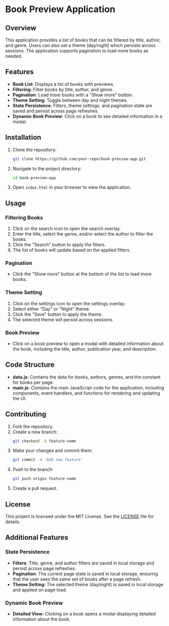 # Book Preview Application

## Overview

This application provides a list of books that can be filtered by title, author, and genre. Users can also set a theme (day/night) which persists across sessions. The application supports pagination to load more books as needed.

## Features

- **Book List**: Displays a list of books with previews.
- **Filtering**: Filter books by title, author, and genre.
- **Pagination**: Load more books with a "Show more" button.
- **Theme Setting**: Toggle between day and night themes.
- **State Persistence**: Filters, theme settings, and pagination state are saved and persist across page refreshes.
- **Dynamic Book Preview**: Click on a book to see detailed information in a modal.

## Installation

1. Clone the repository:
    ```bash
    git clone https://github.com/your-repo/book-preview-app.git
    ```
2. Navigate to the project directory:
    ```bash
    cd book-preview-app
    ```
3. Open `index.html` in your browser to view the application.

## Usage

### Filtering Books

1. Click on the search icon to open the search overlay.
2. Enter the title, select the genre, and/or select the author to filter the books.
3. Click the "Search" button to apply the filters.
4. The list of books will update based on the applied filters.

### Pagination

- Click the "Show more" button at the bottom of the list to load more books.

### Theme Setting

1. Click on the settings icon to open the settings overlay.
2. Select either "Day" or "Night" theme.
3. Click the "Save" button to apply the theme.
4. The selected theme will persist across sessions.

### Book Preview

- Click on a book preview to open a modal with detailed information about the book, including the title, author, publication year, and description.

## Code Structure

- **data.js**: Contains the data for books, authors, genres, and the constant for books per page.
- **main.js**: Contains the main JavaScript code for the application, including components, event handlers, and functions for rendering and updating the UI.

## Contributing

1. Fork the repository.
2. Create a new branch:
    ```bash
    git checkout -b feature-name
    ```
3. Make your changes and commit them:
    ```bash
    git commit -m 'Add new feature'
    ```
4. Push to the branch:
    ```bash
    git push origin feature-name
    ```
5. Create a pull request.

## License

This project is licensed under the MIT License. See the [LICENSE](LICENSE) file for details.

## Additional Features

### State Persistence

- **Filters**: Title, genre, and author filters are saved in local storage and persist across page refreshes.
- **Pagination**: The current page state is saved in local storage, ensuring that the user sees the same set of books after a page refresh.
- **Theme Setting**: The selected theme (day/night) is saved in local storage and applied on page load.

### Dynamic Book Preview

- **Detailed View**: Clicking on a book opens a modal displaying detailed information about the book.
